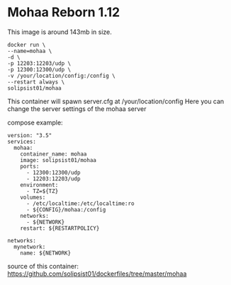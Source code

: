 # Mohaa Reborn 1.12

This image is around 143mb in size.

```
docker run \
--name=mohaa \
-d \
-p 12203:12203/udp \
-p 12300:12300/udp \
-v /your/location/config:/config \
--restart always \
solipsist01/mohaa
```

This container will spawn server.cfg at /your/location/config
Here you can change the server settings of the mohaa server

compose example:

```
version: "3.5"
services:
  mohaa:
    container_name: mohaa
    image: solipsist01/mohaa
    ports:
      - 12300:12300/udp
      - 12203:12203/udp
    environment:
      - TZ=${TZ}
    volumes:
      - /etc/localtime:/etc/localtime:ro
      - ${CONFIG}/mohaa:/config
    networks:
      - ${NETWORK}
    restart: ${RESTARTPOLICY}

networks: 
  mynetwork:
    name: ${NETWORK}

```

source of this container:
https://github.com/solipsist01/dockerfiles/tree/master/mohaa